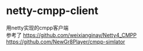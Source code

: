 # netty-cmpp-client
用netty实现的cmpp客户端  
参考了
https://github.com/weixianginay/Netty4_CMPP  
https://github.com/NewGr8Player/cmpp-simlator
